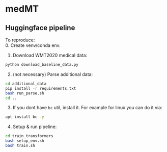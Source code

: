 # medMT
##  Huggingface pipeline
To reproduce:  
0. Create venv/conda env.
1. Download WMT2020 medical data:
```bash
python download_baseline_data.py
```
2. (not necessary) Parse additional data:
```bash
cd additional_data
pip install -r requirements.txt
bash run_parse.sh
cd ..
```
3. If you dont have `bc` util, install it. For example for linux you can do it via:  
```bash
apt install bc -y
```
4. Setup & run pipeline:
```bash
cd train_transformers
bash setup_env.sh
bash train.sh
```